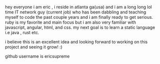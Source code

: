 hey everyone i am eric , i reside in atlanta ga(usa) and i am a long long lol time IT network guy (current job) who has been dabbling and teaching myself to code the past couple years and i am finally ready to get serious. ruby is my favorite and main focus but i am also very familiar with javascript, angular, html, and css.
my next goal is to learn a static language i.e java , rust etc.

i believe this is an excellent idea and looking forward to working on this project and seeing it grow! :)

github username is ericsupreme

